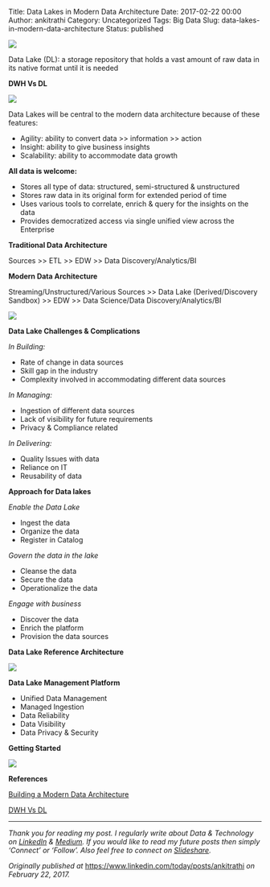 Title: Data Lakes in Modern Data Architecture
Date: 2017-02-22 00:00
Author: ankitrathi
Category: Uncategorized
Tags: Big Data
Slug: data-lakes-in-modern-data-architecture
Status: published

![](https://cdn-images-1.medium.com/max/800/0*25qQpoE9NFegPeOK.png)

Data Lake (DL): a storage repository that holds a vast amount of raw data in its native format until it is needed

**DWH Vs DL**

![](https://cdn-images-1.medium.com/max/800/0*3bn32zqjCVl8STNU.png)

Data Lakes will be central to the modern data architecture because of these features:

-   Agility: ability to convert data \>\> information \>\> action
-   Insight: ability to give business insights
-   Scalability: ability to accommodate data growth

**All data is welcome:**

-   Stores all type of data: structured, semi-structured & unstructured
-   Stores raw data in its original form for extended period of time
-   Uses various tools to correlate, enrich & query for the insights on the data
-   Provides democratized access via single unified view across the Enterprise

**Traditional Data Architecture**

Sources \>\> ETL \>\> EDW \>\> Data Discovery/Analytics/BI

**Modern Data Architecture**

Streaming/Unstructured/Various Sources \>\> Data Lake (Derived/Discovery Sandbox) \>\> EDW \>\> Data Science/Data Discovery/Analytics/BI

![](https://cdn-images-1.medium.com/max/800/0*d1V5jCc6GOtdxXsl.jpg)

**Data Lake Challenges & Complications**

*In Building:*

-   Rate of change in data sources
-   Skill gap in the industry
-   Complexity involved in accommodating different data sources

*In Managing:*

-   Ingestion of different data sources
-   Lack of visibility for future requirements
-   Privacy & Compliance related

*In Delivering:*

-   Quality Issues with data
-   Reliance on IT
-   Reusability of data

**Approach for Data lakes**

*Enable the Data Lake*

-   Ingest the data
-   Organize the data
-   Register in Catalog

*Govern the data in the lake*

-   Cleanse the data
-   Secure the data
-   Operationalize the data

*Engage with business*

-   Discover the data
-   Enrich the platform
-   Provision the data sources

**Data Lake Reference Architecture**

![](https://cdn-images-1.medium.com/max/800/0*yiEy1e2n0P9T6v5u.jpg)

**Data Lake Management Platform**

-   Unified Data Management
-   Managed Ingestion
-   Data Reliability
-   Data Visibility
-   Data Privacy & Security

**Getting Started**

![](https://cdn-images-1.medium.com/max/800/0*tx2NIPhr3ITXLtNq.jpg)

**References**

[Building a Modern Data Architecture](http://www.youtube.com/watch?v=j7k5Dobmbkk)

[DWH Vs DL](http://www.kdnuggets.com/2015/09/data-lake-vs-data-warehouse-key-differences.html)

------------------------------------------------------------------------

*Thank you for reading my post. I regularly write about Data & Technology on* [*LinkedIn*](https://www.linkedin.com/today/posts/ankitrathi) *&* [*Medium*](https://medium.com/@rathi.ankit)*. If you would like to read my future posts then simply ‘Connect’ or ‘Follow’. Also feel free to connect on* [*Slideshare*](https://www.slideshare.net/ankitrathi)*.*

*Originally published at* <https://www.linkedin.com/today/posts/ankitrathi> *on February 22, 2017.*
